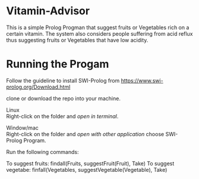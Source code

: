# Vitamin-Advisor

This is a simple Prolog Progman that suggest fruits or Vegetables rich on a certain vitamin.
The system also considers people suffering from acid reflux thus suggesting fruits or Vegetables that have low acidity.


# Running the Progam
Follow the guideline to install SWI-Prolog from https://www.swi-prolog.org/Download.html 

clone or download the repo into your machine.

Linux <br> 
Right-click on the folder and *open in terminal*.

Window/mac<br>
 Right-click on the folder and *open with other application* choose SWI-Prolog Program.

Run the following commands:<br>

To suggest fruits: findall(Fruits, suggestFruit(Fruit), Take)
To suggest vegetabe: finfall(Vegetables, suggestVegetable(Vegetable), Take)
